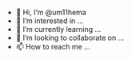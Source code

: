 - 👋 Hi, I’m @um11hema
- 👀 I’m interested in ...
- 🌱 I’m currently learning ...
- 💞️ I’m looking to collaborate on ...
- 📫 How to reach me ...

<!---
um11hema/um11hema is a ✨ special ✨ repository because its `README.md` (this file) appears on your GitHub profile.
You can click the Preview link to take a look at your changes.
--->
